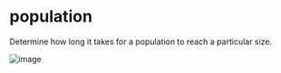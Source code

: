 # population
Determine how long it takes for a population to reach a particular size.

![image](https://github.com/Aeziren/population/assets/123553708/0237618e-1108-42da-a99e-daa9cb51377e)

